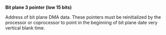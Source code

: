 **Bit plane 3 pointer (low 15 bits)**

Address of bit plane DMA data. These pointers must be reinitialized by the processor or coprocessor to point in the beginning of bit plane date very vertical blank time.

